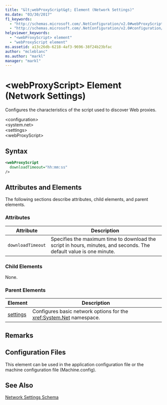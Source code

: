 ```yaml
---
title: "&lt;webProxyScript&gt; Element (Network Settings)"
ms.date: "03/30/2017"
f1_keywords: 
  - "http://schemas.microsoft.com/.NetConfiguration/v2.0#webProxyScript"
  - "http://schemas.microsoft.com/.NetConfiguration/v2.0#configuration/system.net/settings/webProxyScript"
helpviewer_keywords: 
  - "<webProxyScript> element"
  - "webProxyScript element"
ms.assetid: a13c26db-6218-4af3-9696-38f24b23bfac
author: "mcleblanc"
ms.author: "markl"
manager: "markl"
---
```

# &lt;webProxyScript&gt; Element (Network Settings)
Configures the characteristics of the script used to discover Web proxies.  

 \<configuration>  
\<system.net>  
\<settings>  
\<webProxyScript>  

## Syntax  

```xml  
<webProxyScript  
  downloadTimeout="hh:mm:ss"  
/>  
```  

## Attributes and Elements  
 The following sections describe attributes, child elements, and parent elements.  

### Attributes  


|Attribute|Description|  
|---------------|-----------------|  
|`downloadTimeout`|Specifies the maximum time to download the script in hours, minutes, and seconds. The default value is one minute.|  

### Child Elements  
 None.  

### Parent Elements  


|Element|Description|  
|-------------|-----------------|  
|[settings](../../../../../docs/framework/configure-apps/file-schema/network/settings-element-network-settings.md)|Configures basic network options for the <xref:System.Net> namespace.|  

## Remarks  

## Configuration Files  
 This element can be used in the application configuration file or the machine configuration file (Machine.config).  

## See Also  
 [Network Settings Schema](../../../../../docs/framework/configure-apps/file-schema/network/index.md)
